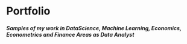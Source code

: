 # Portfolio
##### Samples of my work in DataScience, Machine Learning, Economics, Econometrics and Finance Areas as Data Analyst 
